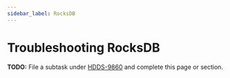 ```yaml
---
sidebar_label: RocksDB
---
```


# Troubleshooting RocksDB

**TODO:** File a subtask under [HDDS-9860](https://issues.apache.org/jira/browse/HDDS-9860) and complete this page or section.


